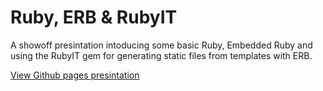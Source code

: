Ruby, ERB & RubyIT
==================

A showoff presintation intoducing some basic Ruby, Embedded Ruby and using the RubyIT gem for generating static files from templates with ERB.

[View Github pages presintation][gitpres]

[gitpres]: http://morganp.github.com/Ruby_ERB_RubyIt_Intro/
